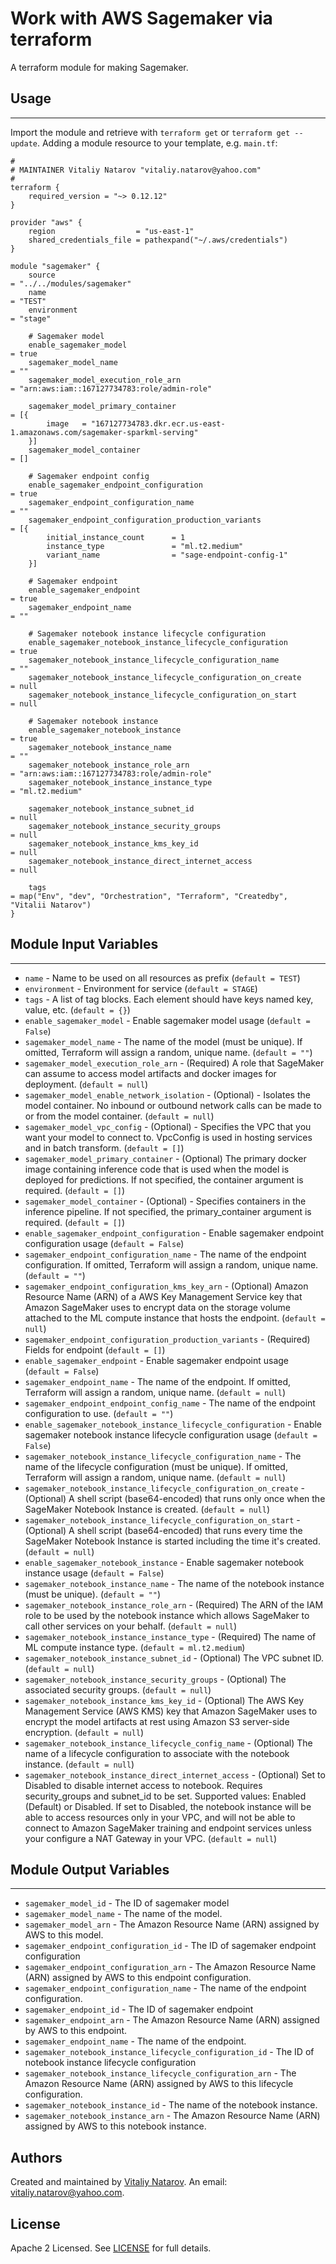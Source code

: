 # Work with AWS Sagemaker via terraform

A terraform module for making Sagemaker.


## Usage
----------------------
Import the module and retrieve with ```terraform get``` or ```terraform get --update```. Adding a module resource to your template, e.g. `main.tf`:

```
#
# MAINTAINER Vitaliy Natarov "vitaliy.natarov@yahoo.com"
#
terraform {
    required_version = "~> 0.12.12"
}

provider "aws" {
    region                  = "us-east-1"
    shared_credentials_file = pathexpand("~/.aws/credentials")
}

module "sagemaker" {
    source                                                                      = "../../modules/sagemaker"
    name                                                                        = "TEST"
    environment                                                                 = "stage"

    # Sagemaker model
    enable_sagemaker_model                                                      = true
    sagemaker_model_name                                                        = ""
    sagemaker_model_execution_role_arn                                          = "arn:aws:iam::167127734783:role/admin-role"

    sagemaker_model_primary_container                                           = [{
        image   = "167127734783.dkr.ecr.us-east-1.amazonaws.com/sagemaker-sparkml-serving"
    }]
    sagemaker_model_container                                                   = []

    # Sagemaker endpoint config
    enable_sagemaker_endpoint_configuration                                     = true
    sagemaker_endpoint_configuration_name                                       = ""
    sagemaker_endpoint_configuration_production_variants                        = [{
        initial_instance_count      = 1
        instance_type               = "ml.t2.medium"
        variant_name                = "sage-endpoint-config-1"
    }]

    # Sagemaker endpoint
    enable_sagemaker_endpoint                                                   = true
    sagemaker_endpoint_name                                                     = ""

    # Sagemaker notebook instance lifecycle configuration
    enable_sagemaker_notebook_instance_lifecycle_configuration                  = true
    sagemaker_notebook_instance_lifecycle_configuration_name                    = ""
    sagemaker_notebook_instance_lifecycle_configuration_on_create               = null
    sagemaker_notebook_instance_lifecycle_configuration_on_start                = null

    # Sagemaker notebook instance
    enable_sagemaker_notebook_instance                                          = true
    sagemaker_notebook_instance_name                                            = ""
    sagemaker_notebook_instance_role_arn                                        = "arn:aws:iam::167127734783:role/admin-role"
    sagemaker_notebook_instance_instance_type                                   = "ml.t2.medium"

    sagemaker_notebook_instance_subnet_id                                       = null
    sagemaker_notebook_instance_security_groups                                 = null
    sagemaker_notebook_instance_kms_key_id                                      = null
    sagemaker_notebook_instance_direct_internet_access                          = null

    tags                                                                        = map("Env", "dev", "Orchestration", "Terraform", "Createdby", "Vitalii Natarov")
}
```

## Module Input Variables
----------------------
- `name` - Name to be used on all resources as prefix (`default = TEST`)
- `environment` - Environment for service (`default = STAGE`)
- `tags` - A list of tag blocks. Each element should have keys named key, value, etc. (`default = {}`)
- `enable_sagemaker_model` - Enable sagemaker model usage (`default = False`)
- `sagemaker_model_name` - The name of the model (must be unique). If omitted, Terraform will assign a random, unique name. (`default = ""`)
- `sagemaker_model_execution_role_arn` - (Required) A role that SageMaker can assume to access model artifacts and docker images for deployment. (`default = null`)
- `sagemaker_model_enable_network_isolation` - (Optional) - Isolates the model container. No inbound or outbound network calls can be made to or from the model container. (`default = null`)
- `sagemaker_model_vpc_config` - (Optional) - Specifies the VPC that you want your model to connect to. VpcConfig is used in hosting services and in batch transform. (`default = []`)
- `sagemaker_model_primary_container` - (Optional) The primary docker image containing inference code that is used when the model is deployed for predictions. If not specified, the container argument is required.  (`default = []`)
- `sagemaker_model_container` - (Optional) - Specifies containers in the inference pipeline. If not specified, the primary_container argument is required. (`default = []`)
- `enable_sagemaker_endpoint_configuration` - Enable sagemaker endpoint configuration usage (`default = False`)
- `sagemaker_endpoint_configuration_name` - The name of the endpoint configuration. If omitted, Terraform will assign a random, unique name. (`default = ""`)
- `sagemaker_endpoint_configuration_kms_key_arn` - (Optional) Amazon Resource Name (ARN) of a AWS Key Management Service key that Amazon SageMaker uses to encrypt data on the storage volume attached to the ML compute instance that hosts the endpoint. (`default = null`)
- `sagemaker_endpoint_configuration_production_variants` - (Required) Fields for endpoint (`default = []`)
- `enable_sagemaker_endpoint` - Enable sagemaker endpoint usage (`default = False`)
- `sagemaker_endpoint_name` - The name of the endpoint. If omitted, Terraform will assign a random, unique name. (`default = null`)
- `sagemaker_endpoint_endpoint_config_name` - The name of the endpoint configuration to use. (`default = ""`)
- `enable_sagemaker_notebook_instance_lifecycle_configuration` - Enable sagemaker notebook instance lifecycle configuration usage (`default = False`)
- `sagemaker_notebook_instance_lifecycle_configuration_name` - The name of the lifecycle configuration (must be unique). If omitted, Terraform will assign a random, unique name. (`default = null`)
- `sagemaker_notebook_instance_lifecycle_configuration_on_create` - (Optional) A shell script (base64-encoded) that runs only once when the SageMaker Notebook Instance is created. (`default = null`)
- `sagemaker_notebook_instance_lifecycle_configuration_on_start` - (Optional) A shell script (base64-encoded) that runs every time the SageMaker Notebook Instance is started including the time it's created. (`default = null`)
- `enable_sagemaker_notebook_instance` - Enable sagemaker notebook instance usage (`default = False`)
- `sagemaker_notebook_instance_name` - The name of the notebook instance (must be unique). (`default = ""`)
- `sagemaker_notebook_instance_role_arn` - (Required) The ARN of the IAM role to be used by the notebook instance which allows SageMaker to call other services on your behalf. (`default = null`)
- `sagemaker_notebook_instance_instance_type` - (Required) The name of ML compute instance type. (`default = ml.t2.medium`)
- `sagemaker_notebook_instance_subnet_id` - (Optional) The VPC subnet ID. (`default = null`)
- `sagemaker_notebook_instance_security_groups` - (Optional) The associated security groups. (`default = null`)
- `sagemaker_notebook_instance_kms_key_id` - (Optional) The AWS Key Management Service (AWS KMS) key that Amazon SageMaker uses to encrypt the model artifacts at rest using Amazon S3 server-side encryption. (`default = null`)
- `sagemaker_notebook_instance_lifecycle_config_name` - (Optional) The name of a lifecycle configuration to associate with the notebook instance. (`default = null`)
- `sagemaker_notebook_instance_direct_internet_access` - (Optional) Set to Disabled to disable internet access to notebook. Requires security_groups and subnet_id to be set. Supported values: Enabled (Default) or Disabled. If set to Disabled, the notebook instance will be able to access resources only in your VPC, and will not be able to connect to Amazon SageMaker training and endpoint services unless your configure a NAT Gateway in your VPC. (`default = null`)

## Module Output Variables
----------------------
- `sagemaker_model_id` - The ID of sagemaker model
- `sagemaker_model_name` - The name of the model.
- `sagemaker_model_arn` - The Amazon Resource Name (ARN) assigned by AWS to this model.
- `sagemaker_endpoint_configuration_id` - The ID of sagemaker endpoint configuration
- `sagemaker_endpoint_configuration_arn` - The Amazon Resource Name (ARN) assigned by AWS to this endpoint configuration.
- `sagemaker_endpoint_configuration_name` - The name of the endpoint configuration.
- `sagemaker_endpoint_id` - The ID of sagemaker endpoint
- `sagemaker_endpoint_arn` - The Amazon Resource Name (ARN) assigned by AWS to this endpoint.
- `sagemaker_endpoint_name` - The name of the endpoint.
- `sagemaker_notebook_instance_lifecycle_configuration_id` - The ID of notebook instance lifecycle configuration
- `sagemaker_notebook_instance_lifecycle_configuration_arn` - The Amazon Resource Name (ARN) assigned by AWS to this lifecycle configuration.
- `sagemaker_notebook_instance_id` - The name of the notebook instance.
- `sagemaker_notebook_instance_arn` - The Amazon Resource Name (ARN) assigned by AWS to this notebook instance.


## Authors

Created and maintained by [Vitaliy Natarov](https://github.com/SebastianUA). An email: [vitaliy.natarov@yahoo.com](vitaliy.natarov@yahoo.com).

## License

Apache 2 Licensed. See [LICENSE](https://github.com/SebastianUA/terraform/blob/master/LICENSE) for full details.
